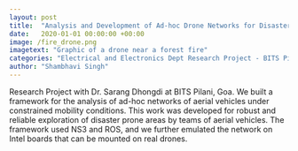 ```yaml
---
layout: post
title:  "Analysis and Development of Ad-hoc Drone Networks for Disaster Management"
date:   2020-01-01 00:00:00 +00:00
image: /fire_drone.png
imagetext: "Graphic of a drone near a forest fire"
categories: "Electrical and Electronics Dept Research Project - BITS Pilani"
author: "Shambhavi Singh"
---
```

Research Project with Dr. Sarang Dhongdi at BITS Pilani, Goa. We built a framework for the analysis of ad-hoc networks of aerial vehicles under constrained mobility conditions. This work was developed for robust and reliable exploration of disaster prone areas by teams of aerial vehicles. The framework used NS3 and ROS, and we further emulated the network on Intel boards that can be mounted on real drones. 